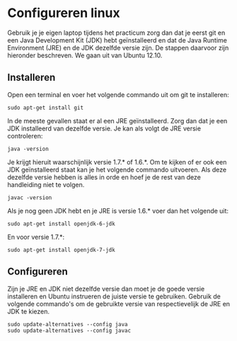 # Configureren linux
Gebruik je je eigen laptop tijdens het practicum zorg dan dat je eerst git en een Java Development Kit (JDK) hebt geïnstalleerd en dat de Java Runtime Environment (JRE) en de JDK dezelfde versie zijn. De stappen daarvoor zijn hieronder beschreven. We gaan uit van Ubuntu 12.10.

## Installeren

Open een terminal en voer het volgende commando uit om git te installeren:

    sudo apt-get install git

In de meeste gevallen staat er al een JRE geïnstalleerd. Zorg dan dat je een JDK installeerd van dezelfde versie. Je kan als volgt de JRE versie controleren:

    java -version
    
Je krijgt hieruit waarschijnlijk versie 1.7.* of 1.6.*. Om te kijken of er ook een JDK geïnstalleerd staat kan je het volgende commando uitvoeren. Als deze dezelfde versie hebben is alles in orde en hoef je de rest van deze handleiding niet te volgen.

    javac -version

Als je nog geen JDK hebt en je JRE is versie 1.6.* voer dan het volgende uit:

    sudo apt-get install openjdk-6-jdk

En voor versie 1.7.*:

    sudo apt-get install openjdk-7-jdk

## Configureren

Zijn je JRE en JDK niet dezelfde versie dan moet je de goede versie installeren en Ubuntu instrueren de juiste versie te gebruiken. Gebruik de volgende commando's om de gebruikte versie van respectievelijk de JRE en JDK te kiezen.

    sudo update-alternatives --config java
    sudo update-alternatives --config javac
